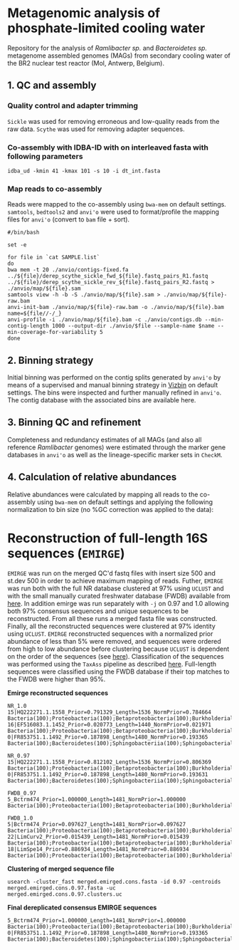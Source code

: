 # Metagenomic analysis of phosphate-limited cooling water

Repository for the analysis of *Ramlibacter sp.* and *Bacteroidetes sp.* metagenome assembled genomes (MAGs) from secondary cooling water of the BR2 nuclear test reactor (Mol, Antwerp, Belgium).

## 1. QC and assembly  

### Quality control and adapter trimming
`Sickle` was used for removing erroneous  and low-quality reads from the raw data. `Scythe` was used for removing adapter sequences.

### Co-assembly with IDBA-ID with on interleaved fasta with following parameters

```
idba_ud -kmin 41 -kmax 101 -s 10 -i dt_int.fasta
```

### Map reads to co-assembly  
Reads were mapped to the co-assembly using `bwa-mem` on default settings. `samtools`, `bedtools2` and `anvi'o` were used to format/profile the mapping files for `anvi'o` (convert to `bam` file + sort).

```
#/bin/bash

set -e

for file in `cat SAMPLE.list`
do
bwa mem -t 20 ./anvio/contigs-fixed.fa ../${file}/derep_scythe_sickle_fwd_${file}.fastq_pairs_R1.fastq ../${file}/derep_scythe_sickle_rev_${file}.fastq_pairs_R2.fastq > ./anvio/map/${file}.sam
samtools view -h -b -S ./anvio/map/${file}.sam > ./anvio/map/${file}-raw.bam
anvi-init-bam ./anvio/map/${file}-raw.bam -o ./anvio/map/${file}.bam
name=${file//-/_}
anvi-profile -i ./anvio/map/${file}.bam -c ./anvio/contigs.db --min-contig-length 1000 --output-dir ./anvio/$file --sample-name $name --min-coverage-for-variability 5 
done
```

## 2. Binning strategy  
Initial binning was performed on the contig splits generated by `anvi'o` by means of a supervised and manual binning strategy in [Vizbin](http://claczny.github.io/VizBin/) on default settings. The bins were inspected and further manually refined in `anvi'o`. The contig database with the associated bins are available here.

## 3. Binning QC and refinement
Completeness and redundancy estimates of all MAGs (and also all reference *Ramlibacter* genomes) were estimated through the marker gene databases in `anvi'o` as well as the lineage-specific marker sets in `CheckM`.

<insert table of checkm>  
  
## 4. Calculation of relative abundances
Relative abundances were calculated by mapping all reads to the co-assembly using `bwa-mem` on default settings and applying the following normalization to bin size (no %GC correction was applied to the data):  

<insert table of relative abundances>

# Reconstruction of full-length 16S sequences (`EMIRGE`)
`EMIRGE` was run on the merged QC'd fastq files with insert size 500 and st.dev 500 in order to achieve maximum mapping of reads. Futher, `EMIRGE` was run both with the full NR database clustered at 97% using `UCLUST` and with the small manually curated freshwater database (FWDB) available from [here](https://github.com/McMahonLab/TaxAss/tree/master/FreshTrain-files). In addition emirge was run separately with `-j` on 0.97 and 1.0 allowing both 97% consensus sequences and unique sequences to be reconstructed. From all these runs a merged fasta file was constructed. Finally, all the reconstructed sequences were clustered at 97% identity using `UCLUST`. `EMIRGE` reconstructed sequences with a normalized prior abundance of less than 5% were removed, and sequences were ordered from high to low abundance before clustering because `UCLUST` is dependent on the order of the sequences (see [here](https://www.drive5.com/usearch/manual/uclust_algo.html)). Classification of the sequences was performed using the `TaxAss` pipeline as described [here](https://github.com/rprops/Mothur_oligo_batch). Full-length sequences were classified using the FWDB database if their top matches to the FWDB were higher than 95%.  

**Emirge reconstructed sequences**  

```
NR_1.0
15|HQ222271.1.1558_Prior=0.791329_Length=1536_NormPrior=0.784664        Bacteria(100);Proteobacteria(100);Betaproteobacteria(100);Burkholderiales(100);Comamonadaceae(100);Comamonadaceae_unclassified(100);
16|EF516083.1.1452_Prior=0.020773_Length=1440_NormPrior=0.021971        Bacteria(100);Proteobacteria(100);Betaproteobacteria(100);Burkholderiales(100);Comamonadaceae(100);Comamonadaceae_unclassified(100);
0|FR853751.1.1492_Prior=0.187898_Length=1480_NormPrior=0.193365 Bacteria(100);Bacteroidetes(100);Sphingobacteriia(100);Sphingobacteriales(100);Chitinophagaceae(100);Sediminibacterium(100);

NR_0.97
15|HQ222271.1.1558_Prior=0.812102_Length=1536_NormPrior=0.806369        Bacteria(100);Proteobacteria(100);Betaproteobacteria(100);Burkholderiales(100);Comamonadaceae(100);Comamonadaceae_unclassified(100);
0|FR853751.1.1492_Prior=0.187898_Length=1480_NormPrior=0.193631 Bacteria(100);Bacteroidetes(100);Sphingobacteriia(100);Sphingobacteriales(100);Chitinophagaceae(100);Sediminibacterium(100);

FWDB_0.97
5_Bctrm474_Prior=1.000000_Length=1481_NormPrior=1.000000        Bacteria(100);Proteobacteria(100);Betaproteobacteria(100);Burkholderiales(100);Comamonadaceae(100);Ramlibacter(91);

FWDB_1.0
5|Bctrm474_Prior=0.097627_Length=1481_NormPrior=0.097627        Bacteria(100);Proteobacteria(100);Betaproteobacteria(100);Burkholderiales(100);Comamonadaceae(100);Comamonadaceae_unclassified(100);
22|LimCurv2_Prior=0.015439_Length=1481_NormPrior=0.015439       Bacteria(100);Proteobacteria(100);Betaproteobacteria(100);Burkholderiales(100);Comamonadaceae(100);Comamonadaceae_unclassified(100);
18|LimSpe14_Prior=0.886934_Length=1481_NormPrior=0.886934       Bacteria(100);Proteobacteria(100);Betaproteobacteria(100);Burkholderiales(100);Comamonadaceae(100);Comamonadaceae_unclassified(100);
```

**Clustering of merged sequence file**  

```
usearch -cluster_fast merged.emirged.cons.fasta -id 0.97 -centroids merged.emirged.cons.0.97.fasta -uc merged.emirged.cons.0.97.clusters.uc
```

**Final dereplicated consensus EMIRGE sequences**
```
5_Bctrm474_Prior=1.000000_Length=1481_NormPrior=1.000000        Bacteria(100);Proteobacteria(100);Betaproteobacteria(100);Burkholderiales(100);Comamonadaceae(100);Ramlibacter(91);
0|FR853751.1.1492_Prior=0.187898_Length=1480_NormPrior=0.193365 Bacteria(100);Bacteroidetes(100);Sphingobacteriia(100);Sphingobacteriales(100);Chitinophagaceae(100);Sediminibacterium(100);
```
